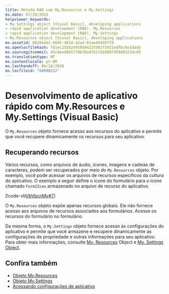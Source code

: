 ```yaml
---
title: Método RAD com My.Resources e My.Settings
ms.date: 07/20/2015
helpviewer_keywords:
- My.Settings object [Visual Basic], developing applications
- rapid application development (RAD), My.Resources
- rapid application development (RAD), My.Settings
- My.Resources object [Visual Basic], developing applications
ms.assetid: 68284ab1-b685-4814-a2a4-01ae40445ff8
ms.openlocfilehash: fd1ec25582e919b84235502f5921edfbc6e1dade
ms.sourcegitcommit: 45c8eed045779b70a47b23169897459d0323dc89
ms.translationtype: MT
ms.contentlocale: pt-BR
ms.lasthandoff: 06/18/2020
ms.locfileid: "84990212"
---
```

# <a name="rapid-application-development-with-myresources-and-mysettings-visual-basic"></a>Desenvolvimento de aplicativo rápido com My.Resources e My.Settings (Visual Basic)

O `My.Resources` objeto fornece acesso aos recursos do aplicativo e permite que você recupere dinamicamente os recursos para seu aplicativo.  
  
## <a name="retrieving-resources"></a>Recuperando recursos  

 Vários recursos, como arquivos de áudio, ícones, imagens e cadeias de caracteres, podem ser recuperados por meio do `My.Resources` objeto. Por exemplo, você pode acessar os arquivos de recursos específicos da cultura do aplicativo. O exemplo a seguir define o ícone do formulário para o ícone chamado `Form1Icon` armazenado no arquivo de recurso do aplicativo.  
  
 [!code-vb[VbVbcnMy#7](~/samples/snippets/visualbasic/VS_Snippets_VBCSharp/VbVbcnMy/VB/Class1.vb#7)]  
  
 O `My.Resources` objeto expõe apenas recursos globais. Ele não fornece acesso aos arquivos de recursos associados aos formulários. Acesse os recursos do formulário no formulário.  
  
 Da mesma forma, o `My.Settings` objeto fornece acesso às configurações do aplicativo e permite que você armazene e recupere dinamicamente as configurações de propriedade e outras informações para seu aplicativo. Para obter mais informações, consulte [My. Resources](../../language-reference/objects/my-resources-object.md) Object e [My. Settings Object](../../language-reference/objects/my-settings-object.md).  
  
## <a name="see-also"></a>Confira também

- [Objeto My.Resources](../../language-reference/objects/my-resources-object.md)
- [Objeto My.Settings](../../language-reference/objects/my-settings-object.md)
- [Acessando configurações de aplicativo](../programming/app-settings/index.md)
